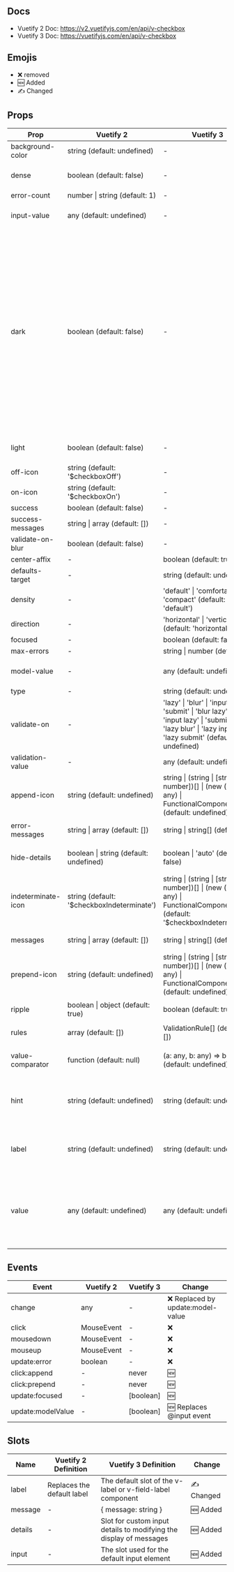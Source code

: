 ## Docs
- Vuetify 2 Doc: https://v2.vuetifyjs.com/en/api/v-checkbox
- Vuetify 3 Doc: https://vuetifyjs.com/en/api/v-checkbox

## Emojis
- ❌ removed
- 🆕 Added
- ✍️ Changed

## Props

| Prop | Vuetify 2 | Vuetify 3 | Change |
| --- | --- | --- | --- |
| background-color | string (default: undefined) | - | ❌ Renamed to bg-color |
| dense | boolean (default: false) | - | ❌ Combined into density prop |
| error-count | number \| string (default: 1) | - | ❌ |
| input-value | any (default: undefined) | - | ❌ Renamed to model-value |
| dark | boolean (default: false) | - | ❌ Props light / dark have been removed from components. **Solution: 1.** Use v-theme-provider to set the theme for a specific component tree. **Solution 2.** Components that previously had a dark prop, such as v-app-bar, now accept theme="dark" prop |
| light | boolean (default: false) | - | ❌ same as the "dark" prop |
| off-icon | string (default: '$checkboxOff') | - | ❌ Renamed to false-icon |
| on-icon | string (default: '$checkboxOn') | - | ❌ Renamed to true-icon |
| success | boolean (default: false) | - | ❌ |
| success-messages | string \| array (default: []) | - | ❌ |
| validate-on-blur | boolean (default: false) | - | ❌ |
| center-affix | - | boolean (default: true) | 🆕 |
| defaults-target | - | string (default: undefined) | 🆕 |
| density | - | 'default' \| 'comfortable' \| 'compact' (default: 'default') | 🆕 Replaces dense prop |
| direction | - | 'horizontal' \| 'vertical' (default: 'horizontal') | 🆕 |
| focused | - | boolean (default: false) | 🆕 |
| max-errors | - | string \| number (default: 1) | 🆕 |
| model-value | - | any (default: undefined) | 🆕 Replaces input-value prop |
| type | - | string (default: undefined) | 🆕 |
| validate-on | - | 'lazy' \| 'blur' \| 'input' \| 'submit' \| 'blur lazy' \| 'input lazy' \| 'submit lazy' \| 'lazy blur' \| 'lazy input' \| 'lazy submit' (default: undefined) | 🆕 |
| validation-value | - | any (default: undefined) | 🆕 |
| append-icon | string (default: undefined) | string \| (string \| [string, number])[] \| (new () => any) \| FunctionalComponent (default: undefined) | ✍️ Type changed |
| error-messages | string \| array (default: []) | string \| string[] (default: []) | ✍️ Type changed |
| hide-details | boolean \| string (default: undefined) | boolean \| 'auto' (default: false) | ✍️ Default value changed |
| indeterminate-icon | string (default: '$checkboxIndeterminate') | string \| (string \| [string, number])[] \| (new () => any) \| FunctionalComponent (default: '$checkboxIndeterminate') | ✍️ Type changed |
| messages | string \| array (default: []) | string \| string[] (default: []) | ✍️ Type changed |
| prepend-icon | string (default: undefined) | string \| (string \| [string, number])[] \| (new () => any) \| FunctionalComponent (default: undefined) | ✍️ Type changed |
| ripple | boolean \| object (default: true) | boolean (default: true) | ✍️ Type changed |
| rules | array (default: []) | ValidationRule[] (default: []) | ✍️ Type changed |
| value-comparator | function (default: null) | (a: any, b: any) => boolean (default: undefined) | ✍️ Default value changed |
| hint | string (default: undefined) | string (default: undefined) | ✍️ Hint is now always displayed when focused |
| label | string (default: undefined) | string (default: undefined) | ✍️ Label is now used for `v-label` or `v-field-label` component |
| value | any (default: undefined) | any (default: undefined) | ✍️ Value is now used when the component is selected in a group, not as input value any more |

## Events

| Event | Vuetify 2 | Vuetify 3 | Change |
| --- | --- | --- | --- |
| change | any | - | ❌ Replaced by update:model-value |
| click | MouseEvent | - | ❌ |
| mousedown | MouseEvent | - | ❌ |
| mouseup | MouseEvent | - | ❌ |
| update:error | boolean | - | ❌ |
| click:append | - | never | 🆕 |
| click:prepend | - | never | 🆕 |
| update:focused | - | [boolean] |  🆕 |
| update:modelValue | - | [boolean] | 🆕 Replaces @input event |

## Slots
| Name | Vuetify 2 Definition | Vuetify 3 Definition | Change |
| --- | --- | --- | --- |
| label | Replaces the default label | The default slot of the v-label or v-field-label component | ✍️ Changed |
| message | - | { message: string } | 🆕 Added |
| details | - | Slot for custom input details to modifying the display of messages | 🆕 Added |
| input | - | The slot used for the default input element | 🆕 Added |


